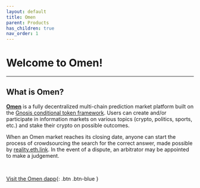 ```yaml
---
layout: default
title: Omen
parent: Products
has_children: true
nav_order: 1
---
```


# Welcome to Omen!

___

## What is Omen?

<strong><a href="https://omen.eth.link/" target="_blank">Omen</a></strong> is a fully decentralized multi-chain prediction market platform built on the <a href="https://docs.gnosis.io/conditionaltokens/" target="_blank">Gnosis conditional token framework</a>. Users can create and/or participate in information markets on various topics (crypto, politics, sports, etc.) and stake their crypto on possible outcomes. 

When an Omen market reaches its closing date, anyone can start the process of crowdsourcing the search for the correct answer, made possible by <a href="https://reality.eth.link/" target="_blank">reality.eth.link</a>. In the event of a dispute, an arbitrator may be appointed to make a judgement.  

⠀

[Visit the Omen dapp](https://omen.eth.link/){: .btn .btn-blue }
